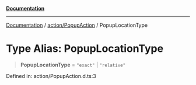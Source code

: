 [**Documentation**](../../../index.md)

***

[Documentation](../../../index.md) / [action/PopupAction](../index.md) / PopupLocationType

# Type Alias: PopupLocationType

> **PopupLocationType** = `"exact"` \| `"relative"`

Defined in: action/PopupAction.d.ts:3
